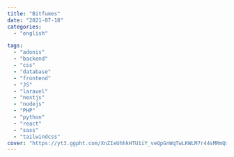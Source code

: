 ```yaml
---
title: "Bitfumes"
date: "2021-07-18"
categories:
  - "english"

tags:
  - "adonis"
  - "backend"
  - "css"
  - "database"
  - "frontend"
  - "JS"
  - "laravel"
  - "nextjs"
  - "nodejs"
  - "PHP"
  - "python"
  - "react"
  - "sass"
  - "tailwindcss"
cover: "https://yt3.ggpht.com/XnZIeUhhkHTU1iY_veQpGnWqTwLKWLM7r44sMRmQxZ7Xg3RUdmZYik3oBI5rYCj78TG1MeD5BLY=s88-c-k-c0x00ffffff-no-rj"
---
```

